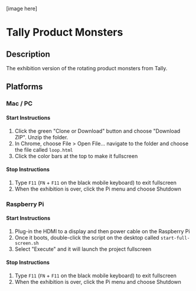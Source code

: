 
[image here]

# Tally Product Monsters


## Description

The exhibition version of the rotating product monsters from Tally.




## Platforms





### Mac / PC

#### Start Instructions

1. Click the green "Clone or Download" button and choose "Download ZIP". Unzip the folder.
2. In Chrome, choose File > Open File... navigate to the folder and choose the file called `loop.html`
3. Click the color bars at the top to make it fullscreen

#### Stop Instructions

1. Type `F11` (`FN` + `F11` on the black mobile keyboard) to exit fullscreen
2. When the exhibition is over, click the Pi menu and choose Shutdown






### Raspberry Pi

#### Start Instructions

1. Plug-in the HDMI to a display and then power cable on the Raspberry Pi
2. Once it boots, double-click the script on the desktop called `start-full-screen.sh`
3. Select "Execute" and it will launch the project fullscreen

#### Stop Instructions

1. Type `F11` (`FN` + `F11` on the black mobile keyboard) to exit fullscreen
2. When the exhibition is over, click the Pi menu and choose Shutdown
